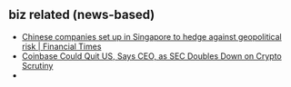 ## biz related (news-based) 

- [Chinese companies set up in Singapore to hedge against geopolitical risk | Financial Times](https://www.ft.com/content/a0c11e3e-ab72-4b4b-a55c-557191e53938)
- [Coinbase Could Quit US, Says CEO, as SEC Doubles Down on Crypto Scrutiny](https://www.investopedia.com/coinbase-could-leave-us-7482077) 
- 
